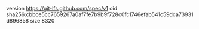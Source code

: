 version https://git-lfs.github.com/spec/v1
oid sha256:cbbce5cc7659267a0af7fe7b9b9f728c0fc1746efab541c59dca73931d896858
size 8320
